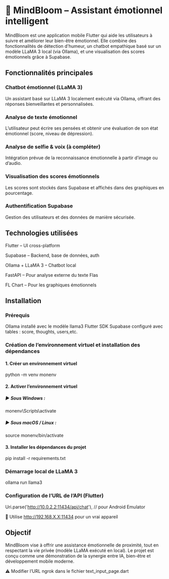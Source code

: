 # 🌿 MindBloom – Assistant émotionnel intelligent

MindBloom est une application mobile Flutter qui aide les utilisateurs à suivre et améliorer leur bien-être émotionnel. Elle combine des fonctionnalités de détection d'humeur, un chatbot empathique basé sur un modèle LLaMA 3 local (via Ollama), et une visualisation des scores émotionnels grâce à Supabase.

 ## Fonctionnalités principales
   ### Chatbot émotionnel (LLaMA 3)
Un assistant basé sur LLaMA 3 localement exécuté via Ollama, offrant des réponses bienveillantes et personnalisées.

### Analyse de texte émotionnel
L’utilisateur peut écrire ses pensées et obtenir une évaluation de son état émotionnel (score, niveau de dépression).

### Analyse de selfie & voix (à compléter)
Intégration prévue de la reconnaissance émotionnelle à partir d’image ou d’audio.

### Visualisation des scores émotionnels
Les scores sont stockés dans Supabase et affichés dans des graphiques en pourcentage.

### Authentification Supabase
Gestion des utilisateurs et des données de manière sécurisée.

## Technologies utilisées

Flutter – UI cross-platform

Supabase – Backend, base de données, auth

Ollama + LLaMA 3 – Chatbot local

FastAPI  – Pour analyse externe du texte
Flas

FL Chart – Pour les graphiques émotionnels

##  Installation
### Prérequis
 Ollama installé avec le modèle llama3
 Flutter SDK
 Supabase configuré avec tables : score, thoughts, users,etc.

###  Création de l’environnement virtuel et installation des dépendances

#### 1. Créer un environnement virtuel
python -m venv monenv

#### 2. Activer l’environnement virtuel
##### ▶️ Sous Windows :
monenv\Scripts\activate

##### ▶️ Sous macOS / Linux :
source monenv/bin/activate

#### 3. Installer les dépendances du projet
pip install -r requirements.txt

 
 
 ###  Démarrage local de LLaMA 3
 ollama run llama3

 ###  Configuration de l’URL de l’API (Flutter)
 Uri.parse('http://10.0.2.2:11434/api/chat'), // pour Android Emulator

 📱 Utilise http://192.168.X.X:11434 pour un vrai appareil

 
## Objectif
MindBloom vise à offrir une assistance émotionnelle de proximité, tout en respectant la vie privée (modèle LLaMA exécuté en local). Le projet est conçu comme une démonstration de la synergie entre IA, bien-être et développement mobile moderne.



 ⚠️  Modifier l’URL ngrok dans le  fichier text_input_page.dart

 
 



